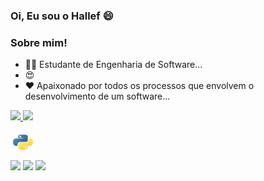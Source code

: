 ### Oi, Eu sou o Hallef 😄
### Sobre mim!

- :man_technologist: Estudante de Engenharia de Software...
- :heart_eyes: 
- :heart: Apaixonado por todos os processos que envolvem o desenvolvimento de um software... 

<div>
  <a href="https://github.com/Hallef-Ferreira">
  <img height="150em" src="https://github-readme-stats.vercel.app/api?username=Hallef-Ferreira&show_icons=True&theme=dark&include_all_commits=false&count_private=true"/>
  <img height="140em" src="https://github-readme-stats.vercel.app/api/top-langs/?username=Hallef-Ferreira&layout=compact&langs_count=7&theme=dark"/>
  
</div>


</div>


<div style="display: inline_block"><br>
  <img align="center" alt="Python" height="30" width="40" src="https://raw.githubusercontent.com/devicons/devicon/master/icons/python/python-original.svg">
  
</div>

<div>
 
  <a href="https://instagram.com/halleferreira_" target="_blank"><img src="https://img.shields.io/badge/-Instagram-%23E4405F?style=for-the-badge&logo=instagram&logoColor=white" target="_blank"></a>
  <a href = "mailto:contatohalleferreira@gmail.com"><img src="https://img.shields.io/badge/-Gmail-%23333?style=for-the-badge&logo=gmail&logoColor=white" target="_blank"></a>
  <a href="https://www.linkedin.com/in/hallef-ferreira-08a4b7199/" target="_blank"><img src="https://img.shields.io/badge/-LinkedIn-%230077B5?style=for-the-badge&logo=linkedin&logoColor=white" target="_blank"></a> 
</div>

